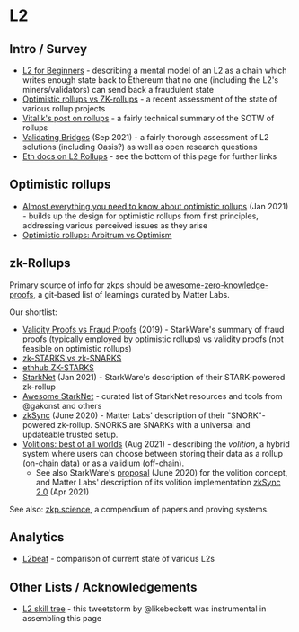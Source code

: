 L2
====

## Intro / Survey
* [L2 for Beginners](https://gourmetcrypto.substack.com/p/layer-2-for-beginners) -
  describing a mental model of an L2 as a chain which writes enough state back to Ethereum that
  no one (including the L2's miners/validators) can send back a fraudulent state
* [Optimistic rollups vs ZK-rollups](https://limechain.tech/blog/optimistic-rollups-vs-zk-rollups/) -
  a recent assessment of the state of various rollup projects
* [Vitalik's post on rollups](https://vitalik.ca/general/2021/01/05/rollup.html) - a fairly technical summary of the SOTW of rollups
* [Validating Bridges](https://stonecoldpat.github.io/images/validatingbridges.pdf) (Sep 2021) -
  a fairly thorough assessment of L2 solutions (including Oasis?) as well as open research questions
* [Eth docs on L2 Rollups](https://ethereum.org/en/developers/docs/scaling/layer-2-rollups/) - see the bottom of this page for further links

## Optimistic rollups
* [Almost everything you need to know about optimistic rollups](https://www.paradigm.xyz/2021/01/almost-everything-you-need-to-know-about-optimistic-rollup/) (Jan 2021) -
  builds up the design for optimistic rollups from first principles, addressing various perceived issues as they arise
* [Optimistic rollups: Arbitrum vs Optimism](https://insights.deribit.com/market-research/making-sense-of-rollups-part-2-dispute-resolution-on-arbitrum-and-optimism/)

## zk-Rollups
Primary source of info for zkps should be 
[awesome-zero-knowledge-proofs](https://github.com/matter-labs/awesome-zero-knowledge-proofs),
a git-based list of learnings curated by Matter Labs.


Our shortlist:
* [Validity Proofs vs Fraud Proofs](https://medium.com/starkware/validity-proofs-vs-fraud-proofs-4ef8b4d3d87a) (2019) - 
  StarkWare's summary of fraud proofs (typically employed by optimistic rollups) vs validity proofs (not feasible on optimistic rollups)
* [zk-STARKS vs zk-SNARKS](https://consensys.net/blog/blockchain-explained/zero-knowledge-proofs-starks-vs-snarks/)
* [ethhub ZK-STARKS](https://docs.ethhub.io/ethereum-roadmap/layer-2-scaling/zk-starks/)
* [StarkNet](https://medium.com/starkware/on-the-road-to-starknet-a-permissionless-stark-powered-l2-zk-rollup-83be53640880) (Jan 2021) -
  StarkWare's description of their STARK-powered zk-rollup
* [Awesome StarkNet](https://github.com/gakonst/awesome-starknet) - curated list of StarkNet resources and tools from @gakonst and others
* [zkSync](https://blog.matter-labs.io/zksync-is-live-bringing-trustless-scalable-payments-to-ethereum-9c634b3e6823) (June 2020) -
  Matter Labs' description of their "SNORK"-powered zk-rollup.  SNORKS are SNARKs with a universal and updateable trusted setup.
* [Volitions: best of all worlds](https://polynya.medium.com/volitions-best-of-all-worlds-cfd313aec9a8) (Aug 2021) -
  describing the *volition*, a hybrid system where users can choose between storing their data as a rollup (on-chain 
  data) or as a validium (off-chain).
  * See also StarkWare's [proposal](https://medium.com/starkware/volition-and-the-emerging-data-availability-spectrum-87e8bfa09bb) (June 2020)
    for the volition concept, and Matter Labs' description of its volition implementation [zkSync 2.0](https://blog.matter-labs.io/zkporter-a-breakthrough-in-l2-scaling-ed5e48842fbf) (Apr 2021)

See also: [zkp.science](https://zkp.science/), a compendium of papers and proving systems.

## Analytics
* [L2beat](https://l2beat.com/) - comparison of current state of various L2s

## Other Lists / Acknowledgements
* [L2 skill tree](https://twitter.com/likebeckett/status/1452027362229436416) -
  this tweetstorm by @likebeckett was instrumental in assembling this page
